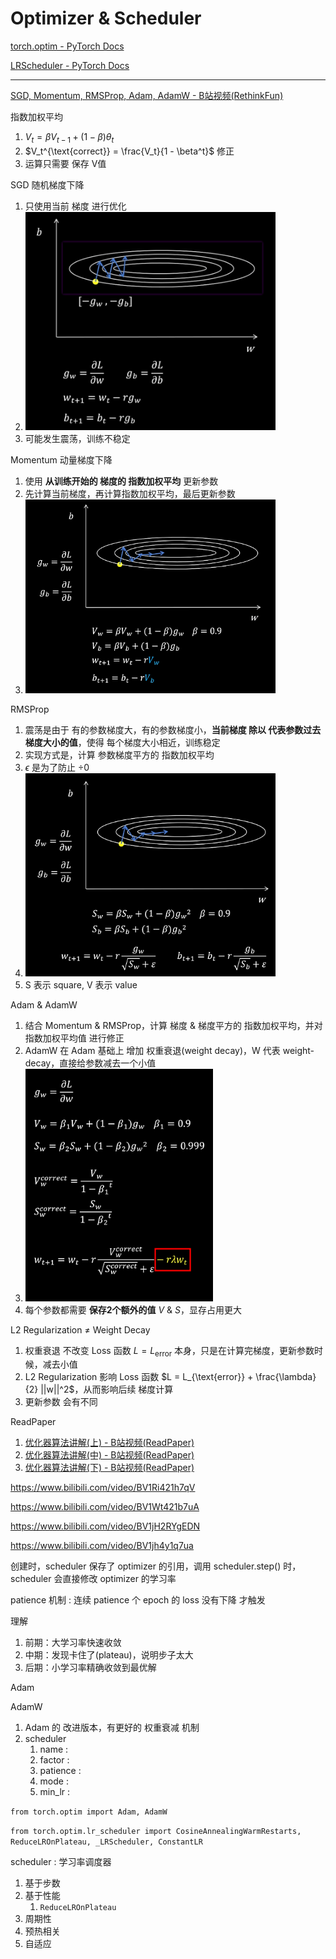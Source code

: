 # Optimizer & Scheduler

[torch.optim - PyTorch Docs](https://docs.pytorch.org/docs/stable/optim.html#algorithms)

[LRScheduler - PyTorch Docs](https://docs.pytorch.org/docs/stable/optim.html#how-to-adjust-learning-rate)

---

[SGD, Momentum, RMSProp, Adam, AdamW - B站视频(RethinkFun)](https://www.bilibili.com/video/BV1NZ421s75D)

指数加权平均
1. $V_t = \beta V_{t-1} + (1 - \beta) \theta_t$
2. $V_t^{\text{correct}} = \frac{V_t}{1 - \beta^t}$ 修正
3. 运算只需要 保存 V值

SGD 随机梯度下降
1. 只使用当前 梯度 进行优化
2. <img src="Pics/optimizer001.png" width=400>
3. 可能发生震荡，训练不稳定

Momentum 动量梯度下降
1. 使用 **从训练开始的 梯度的 指数加权平均** 更新参数
2. 先计算当前梯度，再计算指数加权平均，最后更新参数
3. <img src="Pics/optimizer002.png" width=400>

RMSProp
1. 震荡是由于 有的参数梯度大，有的参数梯度小，**当前梯度 除以 代表参数过去梯度大小的值**，使得 每个梯度大小相近，训练稳定
2. 实现方式是，计算 参数梯度平方的 指数加权平均
3. $\epsilon$ 是为了防止 ÷0
4. <img src="Pics/optimizer003.png" width=400>
5. S 表示 square, V 表示 value

Adam & AdamW
1. 结合 Momentum & RMSProp，计算 梯度 & 梯度平方的 指数加权平均，并对 指数加权平均值 进行修正
2. AdamW 在 Adam 基础上 增加 权重衰退(weight decay)，W 代表 weight-decay，直接给参数减去一个小值
3. <img src="Pics/optimizer004.png" width=300>
4. 每个参数都需要 **保存2个额外的值** $V$ & $S$，显存占用更大

L2 Regularization ≠ Weight Decay
1. 权重衰退 不改变 Loss 函数 $L = L_{\text{error}}$ 本身，只是在计算完梯度，更新参数时候，减去小值
2. L2 Regularization 影响 Loss 函数 $L = L_{\text{error}} + \frac{\lambda}{2} ||w||^2$，从而影响后续 梯度计算
3. 更新参数 会有不同




ReadPaper
1. [优化器算法讲解(上) - B站视频(ReadPaper)](https://www.bilibili.com/video/BV1NC4y1g716)
2. [优化器算法讲解(中) - B站视频(ReadPaper)](https://www.bilibili.com/video/BV1e94y1N7u5)
3. [优化器算法讲解(下) - B站视频(ReadPaper)](https://www.bilibili.com/video/BV1Nc411m7FL)



https://www.bilibili.com/video/BV1Ri421h7qV

https://www.bilibili.com/video/BV1Wt421b7uA

https://www.bilibili.com/video/BV1jH2RYgEDN

https://www.bilibili.com/video/BV1jh4y1q7ua



创建时，scheduler 保存了 optimizer 的引用，调用 scheduler.step() 时，scheduler 会直接修改 optimizer 的学习率

patience 机制 : 连续 patience 个 epoch 的 loss 没有下降 才触发

理解
1. 前期：大学习率快速收敛
2. 中期：发现卡住了(plateau)，说明步子太大
3. 后期：小学习率精确收敛到最优解




Adam

AdamW
1. Adam 的 改进版本，有更好的 权重衰减 机制
2. scheduler
   1. name      :
   2. factor    :
   3. patience  :
   4. mode      :
   5. min_lr    :

`from torch.optim import Adam, AdamW`

`from torch.optim.lr_scheduler import CosineAnnealingWarmRestarts, ReduceLROnPlateau, _LRScheduler, ConstantLR`




scheduler : 学习率调度器
1. 基于步数
2. 基于性能
   1. `ReduceLROnPlateau`
3. 周期性
4. 预热相关
5. 自适应



